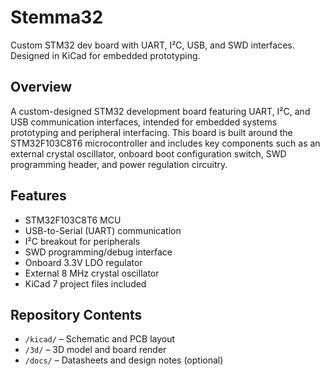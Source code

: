 # Stemma32
Custom STM32 dev board with UART, I²C, USB, and SWD interfaces. Designed in KiCad for embedded prototyping.

## Overview
A custom-designed STM32 development board featuring UART, I²C, and USB communication interfaces, intended for embedded systems prototyping and peripheral interfacing. This board is built around the STM32F103C8T6 microcontroller and includes key components such as an external crystal oscillator, onboard boot configuration switch, SWD programming header, and power regulation circuitry.

## Features
- STM32F103C8T6 MCU
- USB-to-Serial (UART) communication
- I²C breakout for peripherals
- SWD programming/debug interface
- Onboard 3.3V LDO regulator
- External 8 MHz crystal oscillator
- KiCad 7 project files included

## Repository Contents
- `/kicad/` – Schematic and PCB layout
- `/3d/` – 3D model and board render
- `/docs/` – Datasheets and design notes (optional)
